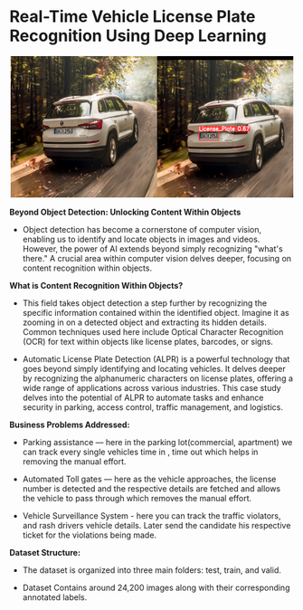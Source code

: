 # **Real-Time Vehicle License Plate Recognition Using Deep Learning**

<p align="center">
  <img src='https://github.com/Shuhaib73/ANPR_DeepLearning/blob/prj_branch/cv_data/readme_img.png' width='500' height='250' />
</p>

**Beyond Object Detection: Unlocking Content Within Objects**

- Object detection has become a cornerstone of computer vision, enabling us to identify and locate objects in images and videos. However, the power of AI extends beyond simply recognizing "what's there." A crucial area within computer vision delves deeper, focusing on content recognition within objects.

**What is Content Recognition Within Objects?**

- This field takes object detection a step further by recognizing the specific information contained within the identified object. Imagine it as zooming in on a detected object and extracting its hidden details. Common techniques used here include Optical Character Recognition (OCR) for text within objects like license plates, barcodes, or signs.

- Automatic License Plate Detection (ALPR) is a powerful technology that goes beyond simply identifying and locating vehicles. It delves deeper by recognizing the alphanumeric characters on license plates, offering a wide range of applications across various industries. This case study delves into the potential of ALPR to automate tasks and enhance security in parking, access control, traffic management, and logistics.

**Business Problems Addressed:**

- Parking assistance — here in the parking lot(commercial, apartment) we can track every single vehicles time in , time out which helps in removing the manual effort.

- Automated Toll gates — here as the vehicle approaches, the license number is detected and the respective details are fetched and allows the vehicle to pass through which removes the manual effort.

- Vehicle Surveillance System - here you can track the traffic violators, and rash drivers vehicle details. Later send the candidate his respective ticket for the violations being made.

**Dataset Structure:**

- The dataset is organized into three main folders: test, train, and valid.
* Dataset Contains around 24,200 images along with their corresponding annotated labels.
